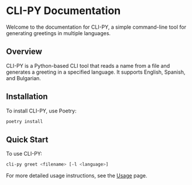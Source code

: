 # CLI-PY Documentation

Welcome to the documentation for CLI-PY, a simple command-line tool for generating greetings in multiple languages.

## Overview

CLI-PY is a Python-based CLI tool that reads a name from a file and generates a greeting in a specified language. It supports English, Spanish, and Bulgarian.

## Installation

To install CLI-PY, use Poetry:

```bash
poetry install
```

## Quick Start

To use CLI-PY:

```bash
cli-py greet <filename> [-l <language>]
```

For more detailed usage instructions, see the [Usage](usage.md) page.
